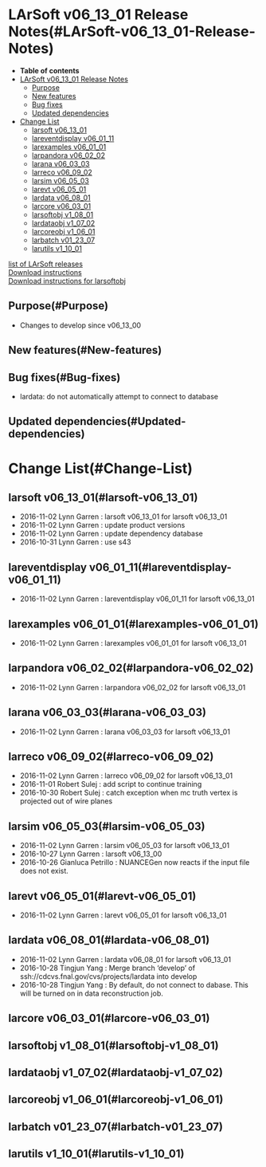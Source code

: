 LArSoft v06\_13\_01 Release Notes(#LArSoft-v06_13_01-Release-Notes)
======================================================================

-   **Table of contents**
-   [LArSoft v06\_13\_01 Release Notes](#LArSoft-v06_13_01-Release-Notes)
    -   [Purpose](#Purpose)
    -   [New features](#New-features)
    -   [Bug fixes](#Bug-fixes)
    -   [Updated dependencies](#Updated-dependencies)
-   [Change List](#Change-List)
    -   [larsoft v06\_13\_01](#larsoft-v06_13_01)
    -   [lareventdisplay v06\_01\_11](#lareventdisplay-v06_01_11)
    -   [larexamples v06\_01\_01](#larexamples-v06_01_01)
    -   [larpandora v06\_02\_02](#larpandora-v06_02_02)
    -   [larana v06\_03\_03](#larana-v06_03_03)
    -   [larreco v06\_09\_02](#larreco-v06_09_02)
    -   [larsim v06\_05\_03](#larsim-v06_05_03)
    -   [larevt v06\_05\_01](#larevt-v06_05_01)
    -   [lardata v06\_08\_01](#lardata-v06_08_01)
    -   [larcore v06\_03\_01](#larcore-v06_03_01)
    -   [larsoftobj v1\_08\_01](#larsoftobj-v1_08_01)
    -   [lardataobj v1\_07\_02](#lardataobj-v1_07_02)
    -   [larcoreobj v1\_06\_01](#larcoreobj-v1_06_01)
    -   [larbatch v01\_23\_07](#larbatch-v01_23_07)
    -   [larutils v1\_10\_01](#larutils-v1_10_01)

[list of LArSoft releases](LArSoft_release_list)\
[Download instructions](http://scisoft.fnal.gov/scisoft/bundles/larsoft/v06_13_01/larsoft-v06_13_01.html)\
[Download instructions for larsoftobj](http://scisoft.fnal.gov/scisoft/bundles/larsoftobj/v1_08_01/larsoftobj-v1_08_01.html)

Purpose(#Purpose)
--------------------

-   Changes to develop since v06\_13\_00

New features(#New-features)
------------------------------

Bug fixes(#Bug-fixes)
------------------------

-   lardata: do not automatically attempt to connect to database

Updated dependencies(#Updated-dependencies)
----------------------------------------------

Change List(#Change-List)
============================

larsoft v06\_13\_01(#larsoft-v06_13_01)
------------------------------------------

-   2016-11-02 Lynn Garren : larsoft v06\_13\_01 for larsoft v06\_13\_01
-   2016-11-02 Lynn Garren : update product versions
-   2016-11-02 Lynn Garren : update dependency database
-   2016-10-31 Lynn Garren : use s43

lareventdisplay v06\_01\_11(#lareventdisplay-v06_01_11)
----------------------------------------------------------

-   2016-11-02 Lynn Garren : lareventdisplay v06\_01\_11 for larsoft v06\_13\_01

larexamples v06\_01\_01(#larexamples-v06_01_01)
--------------------------------------------------

-   2016-11-02 Lynn Garren : larexamples v06\_01\_01 for larsoft v06\_13\_01

larpandora v06\_02\_02(#larpandora-v06_02_02)
------------------------------------------------

-   2016-11-02 Lynn Garren : larpandora v06\_02\_02 for larsoft v06\_13\_01

larana v06\_03\_03(#larana-v06_03_03)
----------------------------------------

-   2016-11-02 Lynn Garren : larana v06\_03\_03 for larsoft v06\_13\_01

larreco v06\_09\_02(#larreco-v06_09_02)
------------------------------------------

-   2016-11-02 Lynn Garren : larreco v06\_09\_02 for larsoft v06\_13\_01
-   2016-11-01 Robert Sulej : add script to continue training
-   2016-10-30 Robert Sulej : catch exception when mc truth vertex is projected out of wire planes

larsim v06\_05\_03(#larsim-v06_05_03)
----------------------------------------

-   2016-11-02 Lynn Garren : larsim v06\_05\_03 for larsoft v06\_13\_01
-   2016-10-27 Lynn Garren : larsoft v06\_13\_00
-   2016-10-26 Gianluca Petrillo : NUANCEGen now reacts if the input file does not exist.

larevt v06\_05\_01(#larevt-v06_05_01)
----------------------------------------

-   2016-11-02 Lynn Garren : larevt v06\_05\_01 for larsoft v06\_13\_01

lardata v06\_08\_01(#lardata-v06_08_01)
------------------------------------------

-   2016-11-02 Lynn Garren : lardata v06\_08\_01 for larsoft v06\_13\_01
-   2016-10-28 Tingjun Yang : Merge branch ‘develop’ of ssh://cdcvs.fnal.gov/cvs/projects/lardata into develop
-   2016-10-28 Tingjun Yang : By default, do not connect to dabase. This will be turned on in data reconstruction job.

larcore v06\_03\_01(#larcore-v06_03_01)
------------------------------------------

larsoftobj v1\_08\_01(#larsoftobj-v1_08_01)
----------------------------------------------

lardataobj v1\_07\_02(#lardataobj-v1_07_02)
----------------------------------------------

larcoreobj v1\_06\_01(#larcoreobj-v1_06_01)
----------------------------------------------

larbatch v01\_23\_07(#larbatch-v01_23_07)
--------------------------------------------

larutils v1\_10\_01(#larutils-v1_10_01)
------------------------------------------
